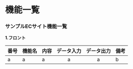 # 機能一覧
### サンプルECサイト機能一覧
**1.フロント**

|番号|機能名|内容|データ入力|データ出力|備考|
|:---|:---|:---|:---:|:---:|:---|
|a|a|a|a|a|b|
